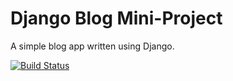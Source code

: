 # Django Blog Mini-Project

A simple blog app written using Django.

[![Build Status](https://travis-ci.org/Willy854B/django-blog.svg?branch=master)](https://travis-ci.org/Willy854B/django-blog)
